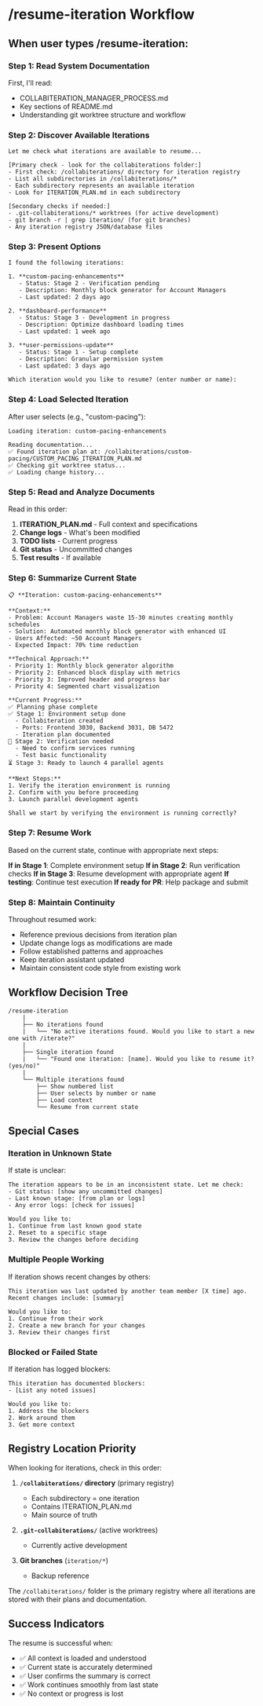 # /resume-iteration Workflow

## When user types /resume-iteration:

### Step 1: Read System Documentation
First, I'll read:
- COLLABITERATION_MANAGER_PROCESS.md
- Key sections of README.md
- Understanding git worktree structure and workflow

### Step 2: Discover Available Iterations
```
Let me check what iterations are available to resume...

[Primary check - look for the collabiterations folder:]
- First check: /collabiterations/ directory for iteration registry
- List all subdirectories in /collabiterations/*
- Each subdirectory represents an available iteration
- Look for ITERATION_PLAN.md in each subdirectory

[Secondary checks if needed:]
- .git-collabiterations/* worktrees (for active development)
- git branch -r | grep iteration/ (for git branches)
- Any iteration registry JSON/database files
```

### Step 3: Present Options
```
I found the following iterations:

1. **custom-pacing-enhancements**
   - Status: Stage 2 - Verification pending
   - Description: Monthly block generator for Account Managers
   - Last updated: 2 days ago

2. **dashboard-performance**
   - Status: Stage 3 - Development in progress  
   - Description: Optimize dashboard loading times
   - Last updated: 1 week ago

3. **user-permissions-update**
   - Status: Stage 1 - Setup complete
   - Description: Granular permission system
   - Last updated: 3 days ago

Which iteration would you like to resume? (enter number or name):
```

### Step 4: Load Selected Iteration

After user selects (e.g., "custom-pacing"):

```
Loading iteration: custom-pacing-enhancements

Reading documentation...
✅ Found iteration plan at: /collabiterations/custom-pacing/CUSTOM_PACING_ITERATION_PLAN.md
✅ Checking git worktree status...
✅ Loading change history...
```

### Step 5: Read and Analyze Documents

Read in this order:
1. **ITERATION_PLAN.md** - Full context and specifications
2. **Change logs** - What's been modified
3. **TODO lists** - Current progress
4. **Git status** - Uncommitted changes
5. **Test results** - If available

### Step 6: Summarize Current State

```
📋 **Iteration: custom-pacing-enhancements**

**Context:**
- Problem: Account Managers waste 15-30 minutes creating monthly schedules
- Solution: Automated monthly block generator with enhanced UI
- Users Affected: ~50 Account Managers
- Expected Impact: 70% time reduction

**Technical Approach:**
- Priority 1: Monthly block generator algorithm
- Priority 2: Enhanced block display with metrics
- Priority 3: Improved header and progress bar
- Priority 4: Segmented chart visualization

**Current Progress:**
✅ Planning phase complete
✅ Stage 1: Environment setup done
  - Collabiteration created
  - Ports: Frontend 3030, Backend 3031, DB 5472
  - Iteration plan documented
🔄 Stage 2: Verification needed
  - Need to confirm services running
  - Test basic functionality
⏳ Stage 3: Ready to launch 4 parallel agents

**Next Steps:**
1. Verify the iteration environment is running
2. Confirm with you before proceeding
3. Launch parallel development agents

Shall we start by verifying the environment is running correctly?
```

### Step 7: Resume Work

Based on the current state, continue with appropriate next steps:

**If in Stage 1**: Complete environment setup
**If in Stage 2**: Run verification checks
**If in Stage 3**: Resume development with appropriate agent
**If testing**: Continue test execution
**If ready for PR**: Help package and submit

### Step 8: Maintain Continuity

Throughout resumed work:
- Reference previous decisions from iteration plan
- Update change logs as modifications are made
- Follow established patterns and approaches
- Keep iteration assistant updated
- Maintain consistent code style from existing work

## Workflow Decision Tree

```
/resume-iteration
    |
    ├── No iterations found
    |   └── "No active iterations found. Would you like to start a new one with /iterate?"
    |
    ├── Single iteration found
    |   └── "Found one iteration: [name]. Would you like to resume it? (yes/no)"
    |
    └── Multiple iterations found
        ├── Show numbered list
        ├── User selects by number or name
        ├── Load context
        └── Resume from current state
```

## Special Cases

### Iteration in Unknown State
If state is unclear:
```
The iteration appears to be in an inconsistent state. Let me check:
- Git status: [show any uncommitted changes]
- Last known stage: [from plan or logs]
- Any error logs: [check for issues]

Would you like to:
1. Continue from last known good state
2. Reset to a specific stage
3. Review the changes before deciding
```

### Multiple People Working
If iteration shows recent changes by others:
```
This iteration was last updated by another team member [X time] ago.
Recent changes include: [summary]

Would you like to:
1. Continue from their work
2. Create a new branch for your changes
3. Review their changes first
```

### Blocked or Failed State
If iteration has logged blockers:
```
This iteration has documented blockers:
- [List any noted issues]

Would you like to:
1. Address the blockers
2. Work around them
3. Get more context
```

## Registry Location Priority

When looking for iterations, check in this order:
1. **`/collabiterations/` directory** (primary registry)
   - Each subdirectory = one iteration
   - Contains ITERATION_PLAN.md
   - Main source of truth
   
2. **`.git-collabiterations/`** (active worktrees)
   - Currently active development
   
3. **Git branches** (`iteration/*`)
   - Backup reference

The `/collabiterations/` folder is the primary registry where all iterations are stored with their plans and documentation.

## Success Indicators

The resume is successful when:
- ✅ All context is loaded and understood
- ✅ Current state is accurately determined
- ✅ User confirms the summary is correct
- ✅ Work continues smoothly from last state
- ✅ No context or progress is lost